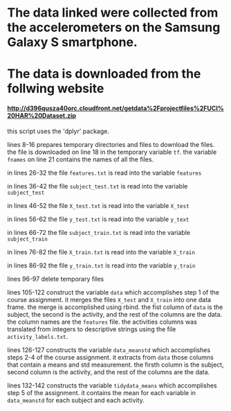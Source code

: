 # The data linked were collected from the accelerometers on the Samsung Galaxy S smartphone.  
# The data is downloaded from the follwing website
#### http://d396qusza40orc.cloudfront.net/getdata%2Fprojectfiles%2FUCI%20HAR%20Dataset.zip

this script uses the 'dplyr' package.

lines 8-16 prepares temporary directories and files to download the files.  the file is downloaded on line 18 in the temporary variable `tf`. the variable `fnames` on line 21 contains the names of all the files.

in lines 26-32 the file `features.txt` is read into the variable `features`

in lines 36-42 the file `subject_test.txt` is read into the variable `subject_test`

in lines 46-52 the file `X_test.txt` is read into the variable `X_test`

in lines 56-62 the file `y_test.txt` is read into the variable `y_text`

in lines 66-72 the file `subject_train.txt` is read into the variable `subject_train`

in lines 76-82 the file `X_train.txt` is read into the variable `X_train`

in lines 86-92 the file `y_train.txt` is read into the variable `y_train`

lines 96-97 delete temporary files

lines 105-122 construct the variable `data` which accomplishes step 1 of the course assignment. it merges the files `X_test` and `X_train` into one data frame.  the merge is accomplished using rbind. the fist column of `data` is the subject, the second is the activity, and the rest of the columns are the data. the column names are the `features` file.  the activities columns was translated from integers to descriptive strings using the file `activity_labels.txt`.

lines 126-127 constructs the variable `data_meanstd` which accomplishes steps 2-4 of the course assignment. it extracts from `data` those columns that contain a means and std measurement. the firsth column is the subject, second column is the activity, and the rest of the columns are the data.

lines 132-142 constructs the variable `tidydata_means` which accomplishes step 5 of the assignment. it contains the mean for each variable in `data_meanstd` for each subject and each activity.
